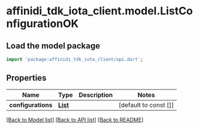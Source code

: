 # affinidi_tdk_iota_client.model.ListConfigurationOK

## Load the model package

```dart
import 'package:affinidi_tdk_iota_client/api.dart';
```

## Properties

| Name               | Type                                                      | Description | Notes                 |
| ------------------ | --------------------------------------------------------- | ----------- | --------------------- |
| **configurations** | [**List<IotaConfigurationDto>**](IotaConfigurationDto.md) |             | [default to const []] |

[[Back to Model list]](../README.md#documentation-for-models) [[Back to API list]](../README.md#documentation-for-api-endpoints) [[Back to README]](../README.md)
